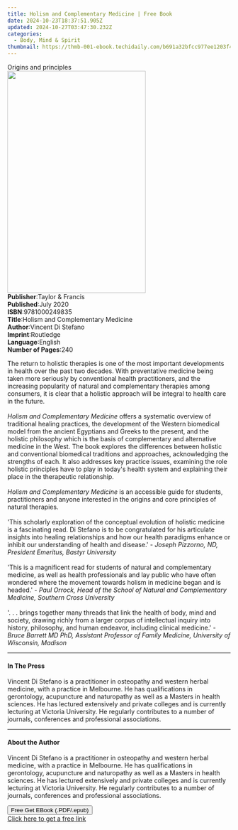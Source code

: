 ```yaml
---
title: Holism and Complementary Medicine | Free Book
date: 2024-10-23T18:37:51.905Z
updated: 2024-10-27T03:47:30.232Z
categories:
  - Body, Mind & Spirit
thumbnail: https://thmb-001-ebook.techidaily.com/b691a32bfcc977ee1203f4473c8ca067bcab4d897cef765e57117cb742e8d341.jpg
---
```

<main id="book-container">
  <div class="flex flex-col">
    <div class="book-brief flex-1 py-6 px-4 sm:p-6 md:py-10 md:px-8">
      <!-- brief-->
      <div class="book-brief-main">Origins and principles</div>
    </div>
    <div
      class="book-meta-info flex-1 grid gap-4 col-start-1 col-end-3 row-start-1 sm:mb-6 sm:grid-cols-4 lg:gap-6 lg:col-start-2 lg:row-end-6 lg:row-span-6 lg:mb-0"
    >
      <div
        class="book-meta-info-left place-content-center mt-4 p-4 text-sm leading-6 col-start-2 col-span-2 dark:text-slate-400"
      >
        <img
          class="w-full h-500 object-cover rounded-lg sm:h-255 sm:col-span-2 lg:col-span-full"
          src="https://img-001-ebook.techidaily.com/2e9306843543296146f61790568fdb9b20f88e7f06fc5626c24ba466fc2690d1.jpg"
          alt=""
          width="312"
          height="500"
        />
      </div>
      <div
        class="book-meta-info-right mt-2 col-start-1 row-start-2 col-span-3 self-center"
      >
        <!-- meta data  -->
        <div class="flex flex-col px-4 md:px-8">
          <div class="flex-1">
            <strong>Publisher</strong>:<span class="px-2"
              >Taylor &amp; Francis</span
            >
          </div>
          <div class="flex-1">
            <strong>Published</strong>:<span class="px-2">July 2020</span>
          </div>
          <div class="flex-1">
            <strong>ISBN</strong>:<span class="px-2">9781000249835</span>
          </div>
          <div class="flex-1">
            <strong>Title</strong>:<span class="px-2"
              >Holism and Complementary Medicine</span
            >
          </div>
          <div class="flex-1">
            <strong>Author</strong>:<span class="px-2">Vincent Di Stefano</span>
          </div>
          <div class="flex-1">
            <strong>Imprint</strong>:<span class="px-2">Routledge</span>
          </div>
          <div class="flex-1">
            <strong>Language</strong>:<span class="px-2">English</span>
          </div>
          <div class="flex-1">
            <strong>Number of Pages</strong>:<span class="px-2">240</span>
          </div>
        </div>
      </div>
    </div>
    <div class="book-description flex-1 py-6 px-4 sm:p-6 md:py-10 md:px-8">
      <div class="book-description-main">
        <div accordion-content="" id="description">
          <p>
            The return to holistic therapies is one of the most important
            developments in health over the past two decades. With preventative
            medicine being taken more seriously by conventional health
            practitioners, and the increasing popularity of natural and
            complementary therapies among consumers, it is clear that a holistic
            approach will be integral to health care in the future.
            <br /><br /><i>Holism and Complementary Medicine</i> offers a
            systematic overview of traditional healing practices, the
            development of the Western biomedical model from the ancient
            Egyptians and Greeks to the present, and the holistic philosophy
            which is the basis of complementary and alternative medicine in the
            West. The book explores the differences between holistic and
            conventional biomedical traditions and approaches, acknowledging the
            strengths of each. It also addresses key practice issues, examining
            the role holistic principles have to play in today's health system
            and explaining their place in the therapeutic relationship.
            <br /><br /><i>Holism and Complementary Medicine</i> is an
            accessible guide for students, practitioners and anyone interested
            in the origins and core principles of natural therapies.<br /><br />'This
            scholarly exploration of the conceptual evolution of holistic
            medicine is a fascinating read. Di Stefano is to be congratulated
            for his articulate insights into healing relationships and how our
            health paradigms enhance or inhibit our understanding of health and
            disease.' -
            <i>Joseph Pizzorno, ND, President Emeritus, Bastyr University</i
            ><br /><br />'This is a magnificent read for students of natural and
            complementary medicine, as well as health professionals and lay
            public who have often wondered where the movement towards holism in
            medicine began and is headed.' -
            <i
              >Paul Orrock, Head of the School of Natural and Complementary
              Medicine, Southern Cross University</i
            ><br /><br />'. . . brings together many threads that link the
            health of body, mind and society, drawing richly from a larger
            corpus of intellectual inquiry into history, philosophy, and human
            endeavor, including clinical medicine.' -
            <i
              >Bruce Barrett MD PhD, Assistant Professor of Family Medicine,
              University of Wisconsin, Madison</i
            >
          </p>
        </div>
        <div class="accordion-fader"></div>
      </div>
    </div>
    <div class="book-excerpts flex-1 py-6 px-4 sm:p-6 md:py-10 md:px-8">
      <!-- excerpts-->
      <div class="book-excerpts-main">
        <hr />
        <h4 class="placeholder placeholder-heading">
          <span>In The Press</span>
        </h4>
        <p>
          Vincent Di Stefano is a practitioner in osteopathy and western herbal
          medicine, with a practice in Melbourne. He has qualifications in
          gerontology, acupuncture and naturopathy as well as a Masters in
          health sciences. He has lectured extensively and private colleges and
          is currently lecturing at Victoria University. He regularly
          contributes to a number of journals, conferences and professional
          associations.
        </p>
      </div>
    </div>
    <div class="book-about-author flex-1 py-6 px-4 sm:p-6 md:py-10 md:px-8">
      <!-- about author-->
      <div class="book-main-author-main">
        <hr />
        <h4 class="placeholder placeholder-heading">
          <span>About the Author</span>
        </h4>
        <p>
          Vincent Di Stefano is a practitioner in osteopathy and western herbal
          medicine, with a practice in Melbourne. He has qualifications in
          gerontology, acupuncture and naturopathy as well as a Masters in
          health sciences. He has lectured extensively and private colleges and
          is currently lecturing at Victoria University. He regularly
          contributes to a number of journals, conferences and professional
          associations.
        </p>
      </div>
    </div>
    <div class="book-free-get flex-1 py-6 px-4 sm:p-6 md:py-10 md:px-8">
      <button
        id="btn-free-get"
        class="bg-blue-500 hover:bg-blue-700 text-white font-bold py-2 px-4 rounded"
      >
        Free Get EBook (.PDF/.epub)
      </button>
      <div id="countdown-display" class="px-2 text-lg mt-2"></div>
      <a
        id="free-link"
        class="hidden bg-blue-500 hover:bg-blue-700 text-white font-bold py-2 px-4 rounded"
        href="https://www.ebooks.com/en-us/book/210084724/holism-and-complementary-medicine/vincent-di-stefano/"
        target="_blank"
        >Click here to get a free link</a
      >
    </div>
    <script>
      let countdownTime = 0;
      let countdownInterval = null;
      document
        .getElementById('btn-free-get')
        .addEventListener('click', startCountdown);
      function startCountdown() {
        countdownTime = new Date().getTime() + 60000 * 3;
        countdownInterval = setInterval(updateCountdown, 1000);
        document.getElementById('btn-free-get').disabled = true;
        document
          .getElementById('btn-free-get')
          .classList.add('bg-gray-500', 'cursor-not-allowed');
      }
      function updateCountdown() {
        let currentTime = new Date().getTime();
        let timeLeft = countdownTime - currentTime;
        let secondsLeft = Math.floor(timeLeft / 1000);
        document.getElementById('countdown-display').innerHTML =
          `Remaining time: ${secondsLeft} seconds.`;
        if (secondsLeft <= 0) {
          clearInterval(countdownInterval);
          document.getElementById('btn-free-get').classList.add('hidden');
          document.getElementById('free-link').classList.remove('hidden');
          document.getElementById('countdown-display').innerHTML = '';
        }
      }
    </script>
  </div>
</main>

<ins class="adsbygoogle"
      style="display:block"
      data-ad-client="ca-pub-7571918770474297"
      data-ad-slot="8358498916"
      data-ad-format="auto"
      data-full-width-responsive="true"></ins>
    